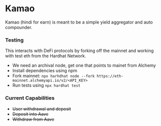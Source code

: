 # Kamao

Kamao (hindi for earn) is meant to be a simple yield aggregator and auto compounder.


### Testing

This interacts with DeFi protocols by forking off the mainnet and working with test eth from the Hardhat Network.

* We need an archival node, get one that points to mainet from Alchemy 
* Install dependencies using npm
* Fork mainnet: `npx harhdhat node --fork https://eth-mainnet.alchemyapi.io/v2/<API_KEY>`
* Run tests using `npx hardhat test`


### Current Capabilities
* ~~User withdrawal and deposit~~
* ~~Deposit into Aave~~
* ~~Withdraw from Aave~~

